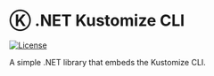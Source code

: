 # Ⓚ .NET Kustomize CLI

[![License](https://img.shields.io/badge/License-Apache_2.0-blue.svg)](https://opensource.org/licenses/Apache-2.0)

A simple .NET library that embeds the Kustomize CLI.
